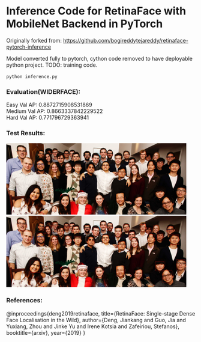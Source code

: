 
# Inference Code for RetinaFace with MobileNet Backend in PyTorch

Originally forked from: https://github.com/bogireddytejareddy/retinaface-pytorch-inference

Model converted fully to pytorch, cython code removed to have deployable python project. TODO: training code.


```Shell
python inference.py
```

### Evaluation(WIDERFACE):
Easy   Val AP: 0.8872715908531869
<br>
Medium Val AP: 0.8663337842229522
<br>
Hard   Val AP: 0.771796729363941
<br>

### Test Results:
<img src="https://github.com/hcl14/retinaface-pytorch-inference/blob/master/test_images/header2017.jpg" width="480" height="190">
<img src="https://github.com/hcl14/retinaface-pytorch-inference/blob/master/test_results/header2017.jpg" width="480" height="190">

### References:
@inproceedings{deng2019retinaface, title={RetinaFace: Single-stage Dense Face Localisation in the Wild}, author={Deng, Jiankang and Guo, Jia and Yuxiang, Zhou and Jinke Yu and Irene Kotsia and Zafeiriou, Stefanos}, booktitle={arxiv}, year={2019} }
